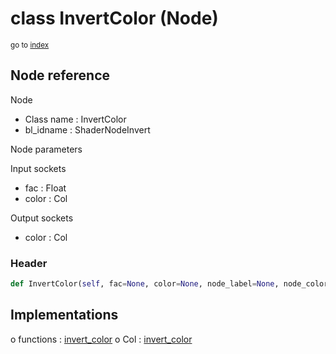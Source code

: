 # class InvertColor (Node)

<sub>go to [index](/docs/index.md)</sub>

## Node reference

Node
 - Class name : InvertColor
 - bl_idname : ShaderNodeInvert

Node parameters

Input sockets
 - fac : Float
 - color : Col

Output sockets
 - color : Col

### Header

``` python
def InvertColor(self, fac=None, color=None, node_label=None, node_color=None):
```

## Implementations

o functions : [invert_color](/docs/Shader_classes/GLOBAL.md#invert_color)
o Col : [invert_color](/docs/Shader_classes/Col.md#invert_color) 

